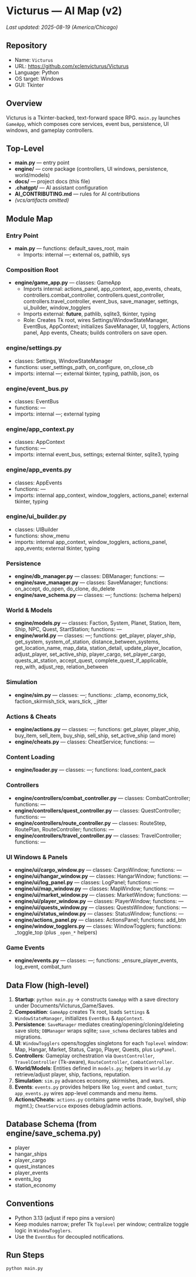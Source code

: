 # Victurus — AI Map (v2)
_Last updated: 2025-08-19 (America/Chicago)_

## Repository
- Name: `Victurus`
- URL: https://github.com/xclenvicturus/Victurus
- Language: Python
- OS target: Windows
- GUI: Tkinter

## Overview
Victurus is a Tkinter-backed, text-forward space RPG. `main.py` launches `GameApp`, which composes core services, event bus, persistence, UI windows, and gameplay controllers.

## Top-Level
- **main.py** — entry point
- **engine/** — core package (controllers, UI windows, persistence, world/models)
- **docs/** — project docs (this file)
- **.chatgpt/** — AI assistant configuration
- **AI_CONTRIBUTING.md** — rules for AI contributions
- *(vcs/artifacts omitted)*

## Module Map
### Entry Point
- **main.py** — functions: default_saves_root, main
  - Imports: internal —; external os, pathlib, sys

### Composition Root
- **engine/game_app.py** — classes: GameApp
  - Imports internal: actions_panel, app_context, app_events, cheats, controllers.combat_controller, controllers.quest_controller, controllers.travel_controller, event_bus, save_manager, settings, ui_builder, window_togglers
  - Imports external: __future__, pathlib, sqlite3, tkinter, typing
  - Role: Creates Tk root, wires Settings/WindowStateManager, EventBus, AppContext; initializes SaveManager, UI, togglers, Actions panel, App events, Cheats; builds controllers on save open.

### engine/settings.py
- classes: Settings, WindowStateManager
- functions: user_settings_path, on_configure, on_close_cb
- imports: internal —; external tkinter, typing, pathlib, json, os

### engine/event_bus.py
- classes: EventBus
- functions: —
- imports: internal —; external typing

### engine/app_context.py
- classes: AppContext
- functions: —
- imports: internal event_bus, settings; external tkinter, sqlite3, typing

### engine/app_events.py
- classes: AppEvents
- functions: —
- imports: internal app_context, window_togglers, actions_panel; external tkinter, typing

### engine/ui_builder.py
- classes: UIBuilder
- functions: show_menu
- imports: internal app_context, window_togglers, actions_panel, app_events; external tkinter, typing

### Persistence
- **engine/db_manager.py** — classes: DBManager; functions: —
- **engine/save_manager.py** — classes: SaveManager; functions: on_accept, do_open, do_clone, do_delete
- **engine/save_schema.py** — classes: —; functions: (schema helpers)

### World & Models
- **engine/models.py** — classes: Faction, System, Planet, Station, Item, Ship, NPC, Quest, StartStation; functions: —
- **engine/world.py** — classes: —; functions: get_player, player_ship, get_system, system_of_station, distance_between_systems, get_location_name, map_data, station_detail, update_player_location, adjust_player, set_active_ship, player_cargo, set_player_cargo, quests_at_station, accept_quest, complete_quest_if_applicable, rep_with, adjust_rep, relation_between

### Simulation
- **engine/sim.py** — classes: —; functions: _clamp, economy_tick, faction_skirmish_tick, wars_tick, _jitter

### Actions & Cheats
- **engine/actions.py** — classes: —; functions: get_player, player_ship, buy_item, sell_item, buy_ship, sell_ship, set_active_ship (and more)
- **engine/cheats.py** — classes: CheatService; functions: —

### Content Loading
- **engine/loader.py** — classes: —; functions: load_content_pack

### Controllers
- **engine/controllers/combat_controller.py** — classes: CombatController; functions: —
- **engine/controllers/quest_controller.py** — classes: QuestController; functions: —
- **engine/controllers/route_controller.py** — classes: RouteStep, RoutePlan, RouteController; functions: —
- **engine/controllers/travel_controller.py** — classes: TravelController; functions: —

### UI Windows & Panels
- **engine/ui/cargo_window.py** — classes: CargoWindow; functions: —
- **engine/ui/hangar_window.py** — classes: HangarWindow; functions: —
- **engine/ui/log_panel.py** — classes: LogPanel; functions: —
- **engine/ui/map_window.py** — classes: MapWindow; functions: —
- **engine/ui/market_window.py** — classes: MarketWindow; functions: —
- **engine/ui/player_window.py** — classes: PlayerWindow; functions: —
- **engine/ui/quests_window.py** — classes: QuestsWindow; functions: —
- **engine/ui/status_window.py** — classes: StatusWindow; functions: —
- **engine/actions_panel.py** — classes: ActionsPanel; functions: add_btn
- **engine/window_togglers.py** — classes: WindowTogglers; functions: _toggle_top (plus `_open_*` helpers)

### Game Events
- **engine/events.py** — classes: —; functions: _ensure_player_events, log_event, combat_turn

## Data Flow (high-level)
1. **Startup**: `python main.py` → constructs `GameApp` with a save directory under Documents/Victurus_Game/Saves.
2. **Composition**: `GameApp` creates Tk root, loads `Settings` & `WindowStateManager`, initializes `EventBus` & `AppContext`.
3. **Persistence**: `SaveManager` mediates creating/opening/cloning/deleting save slots; `DBManager` wraps sqlite; `save_schema` declares tables and migrations.
4. **UI**: `WindowTogglers` opens/toggles singletons for each `Toplevel` window: Map, Hangar, Market, Status, Cargo, Player, Quests, plus `LogPanel`.
5. **Controllers**: Gameplay orchestration via `QuestController`, `TravelController` (Tk-aware), `RouteController`, `CombatController`.
6. **World/Models**: Entities defined in `models.py`; helpers in `world.py` retrieve/adjust player, ship, factions, reputation.
7. **Simulation**: `sim.py` advances economy, skirmishes, and wars.
8. **Events**: `events.py` provides helpers like `log_event` and `combat_turn`; `app_events.py` wires app-level commands and menu items.
9. **Actions/Cheats**: `actions.py` contains game verbs (trade, buy/sell, ship mgmt.); `CheatService` exposes debug/admin actions.

## Database Schema (from engine/save_schema.py)
- player
- hangar_ships
- player_cargo
- quest_instances
- player_events
- events_log
- station_economy

## Conventions
- Python 3.13 (adjust if repo pins a version)
- Keep modules narrow; prefer Tk `Toplevel` per window; centralize toggle logic in `WindowTogglers`.
- Use the `EventBus` for decoupled notifications.

## Run Steps
```bash
python main.py
